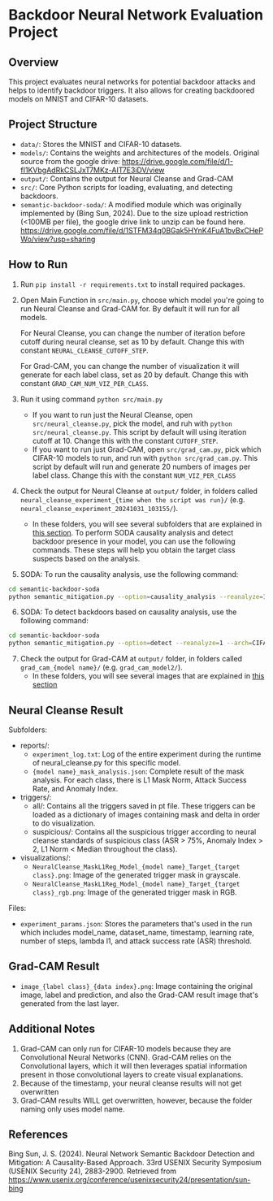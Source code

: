 # Backdoor Neural Network Evaluation Project

## Overview
This project evaluates neural networks for potential backdoor attacks and helps to identify backdoor triggers. It also allows for creating backdoored models on MNIST and CIFAR-10 datasets.

## Project Structure
- `data/`: Stores the MNIST and CIFAR-10 datasets.
- `models/`: Contains the weights and architectures of the models. Original source from the google drive: https://drive.google.com/file/d/1-fI1KVbgAdRkCSLJxT7MKz-AIT7E3iDV/view
- `output/`: Contains the output for Neural Cleanse and Grad-CAM
- `src/`: Core Python scripts for loading, evaluating, and detecting backdoors.
- `semantic-backdoor-soda/`: A modified module which was originally implemented by (Bing Sun, 2024). Due to the size upload restriction (<100MB per file), the google drive link to unzip can be found here. https://drive.google.com/file/d/1STFM34q0BGak5HYnK4FuA1bvBxCHePWo/view?usp=sharing

## How to Run
1. Run `pip install -r requirements.txt` to install required packages.
2. Open Main Function in `src/main.py`, choose which model you're going to run Neural Cleanse and Grad-CAM for. By default it will run for all models.

    For Neural Cleanse, you can change the number of iteration before cutoff during neural cleanse, set as 10 by default. Change this with constant `NEURAL_CLEANSE_CUTOFF_STEP`.

    For Grad-CAM, you can change the number of visualization it will generate for each label class, set as 20 by default. Change this with constant `GRAD_CAM_NUM_VIZ_PER_CLASS`.

3. Run it using command `python src/main.py` 
    - If you want to run just the Neural Cleanse, open `src/neural_cleanse.py`, pick the model, and ruh with `python src/neural_cleanse.py`. This script by default will using iteration cutoff at 10. Change this with the constant `CUTOFF_STEP`.
    - If you want to run just Grad-CAM, open `src/grad_cam.py`, pick which CIFAR-10 models to run, and run with `python src/grad_cam.py`. This script by default will run and generate 20 numbers of images per label class. Change this with the constant `NUM_VIZ_PER_CLASS`
4. Check the output for Neural Cleanse at `output/` folder, in folders called `neural_cleanse_experiment_{time when the script was run}/` (e.g. `neural_cleanse_experiment_20241031_103155/`).
    - In these folders, you will see several subfolders that are explained in [this section](#neural-cleanse-result).
To perform SODA causality analysis and detect backdoor presence in your model, you can use the following commands. These steps will help you obtain the target class suspects based on the analysis.

5. SODA: To run the causality analysis, use the following command:
```bash
cd semantic-backdoor-soda
python semantic_mitigation.py --option=causality_analysis --reanalyze=1 --arch=CIFAR10Net --poison_type=semantic --ana_layer 3 --plot=0 --batch_size=64 --num_sample=256 --poison_target=6 --in_model=./save/model2_cifar10_bd.pt --output_dir=./save --t_attack=green --data_set=./data/CIFAR10/cifar_dataset.h5 --data_name=CIFAR10 --num_class=10
```

6. SODA: To detect backdoors based on causality analysis, use the following command:
```bash
cd semantic-backdoor-soda
python semantic_mitigation.py --option=detect --reanalyze=1 --arch=CIFAR10Net --poison_type=semantic --confidence=3 --confidence2=0.5 --ana_layer 6 --batch_size=64 --num_sample=256 --poison_target=6 --in_model=./save/model2_cifar10_bd.pt --output_dir=./save --t_attack=green --data_set=./data/CIFAR10/cifar_dataset.h5 --data_name=CIFAR10 --num_class=10
```

7. Check the output for Grad-CAM at `output/` folder, in folders called `grad_cam_{model name}/` (e.g. `grad_cam_model2/`).
    - In these folders, you will see several images that are explained in [this section](#grad-cam-result)

## Neural Cleanse Result
Subfolders:
- reports/:
    - `experiment_log.txt`: Log of the entire experiment during the runtime of neural_cleanse.py for this specific model. 
    - `{model name}_mask_analysis.json`: Complete result of the mask analysis. For each class, there is L1 Mask Norm, Attack Success Rate, and Anomaly Index.
- triggers/:
    - all/: Contains all the triggers saved in pt file. These triggers can be loaded as a dictionary of images containing mask and delta in order to do visualization.
    - suspicious/: Contains all the suspicious trigger according to neural cleanse standards of suspicious class (ASR > 75%, Anomaly Index > 2, L1 Norm < Median throughout the class).
- visualizations/:
    - `NeuralCleanse_MaskL1Reg_Model_{model name}_Target_{target class}.png`: Image of the generated trigger mask in grayscale.
    - `NeuralCleanse_MaskL1Reg_Model_{model name}_Target_{target class}_rgb.png`: Image of the generated trigger mask in RGB.

Files:
- `experiment_params.json`: Stores the parameters that's used in the run which includes model_name, dataset_name, timestamp, learning rate, number of steps, lambda l1, and attack success rate (ASR) threshold.

## Grad-CAM Result
- `image_{label class}_{data index}.png`: Image containing the original image, label and prediction, and also the Grad-CAM result image that's generated from the last layer.

## Additional Notes
1. Grad-CAM can only run for CIFAR-10 models because they are Convolutional Neural Networks (CNN). Grad-CAM relies on the Convolutional layers, which it will then leverages spatial information present in those convolutional layers to create visual explanations.
2. Because of the timestamp, your neural cleanse results will not get overwritten
3. Grad-CAM results WILL get overwritten, however, because the folder naming only uses model name.

## References
Bing Sun, J. S. (2024). Neural Network Semantic Backdoor Detection and Mitigation: A Causality-Based Approach. 33rd USENIX Security Symposium (USENIX Security 24), 2883-2900. Retrieved from https://www.usenix.org/conference/usenixsecurity24/presentation/sun-bing

<!-- ## Requirements
Given a (third-party trained) neural network, your task is to evaluate whether there are backdoors embedded in the neural network. 
We will provide multiple backdoored (or not) neural networks trained on the MNIST, CIFAR-10, and CIFAR-100 datasets. 
You as a team will provide us one backdoored neural network trained on the same datasets.
You will be evaluated in terms of (1) whether an alarm is triggered if there is a backdoor; and (2) whether the backdoor trigger is successfully identified.  

- Each folder contains a backdoor model trained with different backdoor attacks, triggers, and targets.
- Model 1 is trained on MNIST dataset. The rest are trained on CIFAR10 dataset.
- The architectures of the models can be found in the according python files (model_mnist.py for the MNIST model and model_cifar10.py for the CIFAR10 models). -->
